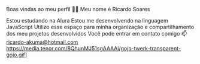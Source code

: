 Boas vindas ao meu perfil 💙💙
Meu nome é Ricardo Soares

Estou estudando na Alura
Estou me desenvolvendo na linguagem JavaScript
Utilizo esse espaço para minha organização e compartilhamento dos meu projetos desenvolvidos
Você pode entrar em contato comigo 📫
ricardo-akuma@hotmail.com
https://media.tenor.com/8QhunMJ51sgAAAAi/gojo-twerk-transparent-gojo.gif]
